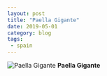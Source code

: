 ```yaml
---
layout: post
title: "Paella Gigante"
date: 2019-05-01
category: blog
tags:
 - spain
---
```


![Paella Gigante](/images/2019/2019-05-01-paella-gigante.jpg) **Paella Gigante**
<!--more-->
